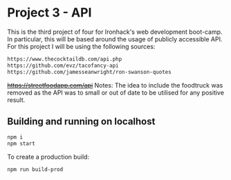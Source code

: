 # Project 3 - API

This is the third project of four for Ironhack's web development boot-camp. In particular, this will be based around the usage of publicly accessible API. For this project I will be using the following sources:

```sh
https://www.thecocktaildb.com/api.php
https://github.com/evz/tacofancy-api
https://github.com/jamesseanwright/ron-swanson-quotes
```
~~https://streetfoodapp.com/api~~
Notes: The idea to include the foodtruck was removed as the API was to small or out of date to be utilised for any positive result. 

## Building and running on localhost

```sh
npm i
npm start
```

To create a production build:

```sh
npm run build-prod
```
